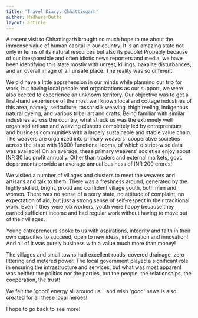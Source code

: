 ```yaml
---
title: 'Travel Diary: Chhattisgarh'
author: Madhura Dutta
layout: article
---
```


A recent visit to Chhattisgarh brought so much hope to me about the
immense value of human capital in our country. It is an amazing state
not only in terms of its natural resources but also its people!
Probably because of our irresponsible and often idiotic news reporters
and media, we have been identifying this state mostly with unrest,
killings, naxalite disturbances, and an overall image of an unsafe
place. The reality was so different!

We did have a little apprehension in our minds while planning our trip
for work, but having local people and organizations as our support, we
were also excited to experience an unknown territory. Our objective was
to get a first-hand experience of the most well known local and cottage
industries of this area, namely, sericulture, tassar silk weaving, thigh
reeling, indigenous natural dyeing, and various tribal art and crafts.
Being familiar with similar industries across the country, what struck
us was the extremely well organised artisan and weaving clusters
completely led by entrepreneurs and business communities with a largely
sustainable and stable value chain. The weavers are organized into
primary weavers' cooperative societies across the state with 18000
functional looms, of which district-wise data was available! On an
average, these primary weavers' societies enjoy about INR 30 lac profit
annually. Other than traders and external markets, govt. departments
provide an average annual business of INR 200 crores!

We visited a number of villages and clusters to meet the weavers and
artisans and talk to them. There was a freshness around, generated by
the highly skilled, bright, proud and confident village youth, both men
and women. There was no sense of a sorry state, no attitude of
complaint, no expectation of aid, but just a strong sense of
self-respect in their traditional work. Even if they were job workers,
youth were happy because they earned sufficient income and had regular
work without having to move out of their villages.

Young entrepreneurs spoke to us with aspirations, integrity and faith in
their own capacities to succeed, open to new ideas, information and
innovation! And all of it was purely business with a value much more
than money!

The villages and small towns had excellent roads, covered drainage, zero
littering and metered power. The local government played a significant
role in ensuring the infrastructure and services, but what was most
apparent was neither the politics nor the parties, but the people, the
relationships, the cooperation, the trust!

We felt the 'good' energy all around us... and wish 'good' news is
also created for all these local heroes!

I hope to go back to see more!
